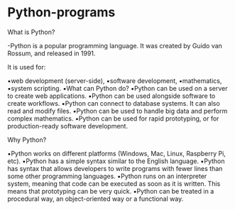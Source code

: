 # Python-programs
What is Python?

-Python is a popular programming language. It was created by Guido van Rossum, and released in 1991.

It is used for:

▪️web development (server-side),
▪️software development,
▪️mathematics,
▪️system scripting.
▪️What can Python do?
▪️Python can be used on a server to create web applications.
▪️Python can be used alongside software to create workflows.
▪️Python can connect to database systems. It can also read and modify files.
▪️Python can be used to handle big data and perform complex mathematics.
▪️Python can be used for rapid prototyping, or for production-ready software development.


Why Python?


▪️Python works on different platforms (Windows, Mac, Linux, Raspberry Pi, etc).
▪️Python has a simple syntax similar to the English language.
▪️Python has syntax that allows developers to write programs with fewer lines than some other programming languages.
▪️Python runs on an interpreter system, meaning that code can be executed as soon as it is written. This means that prototyping can be very quick.
▪️Python can be treated in a procedural way, an object-oriented way or a functional way.
